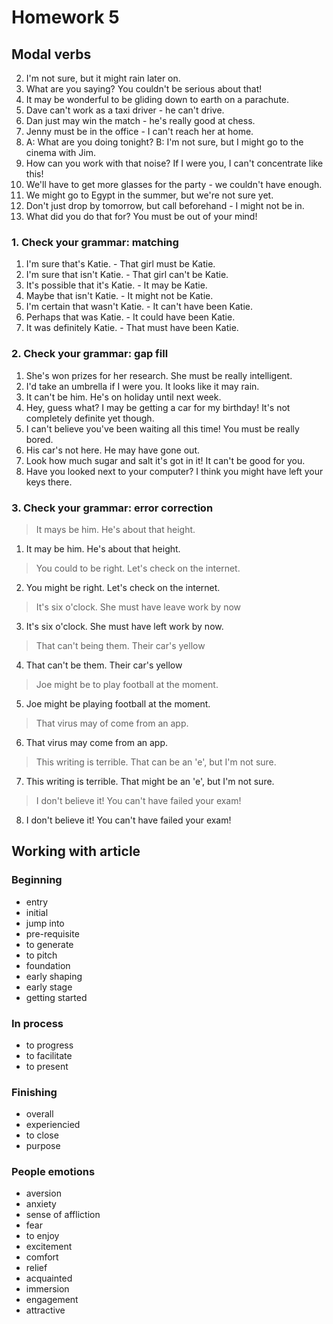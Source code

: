 # Homework 5

## Modal verbs
2. I'm not sure, but it might rain later on.
3. What are you saying? You couldn't be serious about that!
4. It may be wonderful to be gliding down to earth on a parachute.
5. Dave can't work as a taxi driver - he can't drive.
6. Dan just may win the match - he's really good at chess.
7. Jenny must be in the office - I can't reach her at home.
8. A: What are you doing tonight?
   B: I'm not sure, but I might go to the cinema with Jim.
9. How can you work with that noise? If I were you, I can't concentrate like this!
10. We'll have to get more glasses for the party - we couldn't have enough.
11. We might go to Egypt in the summer, but we're not sure yet.
12. Don't just drop by tomorrow, but call beforehand - I might not be in.
13. What did you do that for? You must be out of your mind!

### 1. Check your grammar: matching
1. I'm sure that's Katie. - That girl must be Katie.
2. I'm sure that isn't Katie. - That girl can't be Katie.
3. It's possible that it's Katie. - It may be Katie.
4. Maybe that isn't Katie. - It might not be Katie.
5. I'm certain that wasn't Katie. - It can't have been Katie.
6. Perhaps that was Katie. - It could have been Katie.
7. It was definitely Katie. - That must have been Katie.

### 2. Check your grammar: gap fill
1. She's won prizes for her research. She must be really intelligent.
2. I'd take an umbrella if I were you. It looks like it may rain.
3. It can't be him. He's on holiday until next week.
4. Hey, guess what? I may be getting a car for my birthday! It's not completely definite yet though.
5. I can't believe you've been waiting all this time! You must be really bored.
6. His car's not here. He may have gone out.
7. Look how much sugar and salt it's got in it! It can't be good for you.
8. Have you looked next to your computer? I think you might have left your keys there.

### 3. Check your grammar: error correction
> It mays be him. He's about that height.
1. It may be him. He's about that height.
> You could to be right. Let's check on the internet.
2. You might be right. Let's check on the internet.
> It's six o'clock. She must have leave work by now
3. It's six o'clock. She must have left work by now.
> That can't being them. Their car's yellow
4. That can't be them. Their car's yellow
> Joe might be to play football at the moment.
5. Joe might be playing football at the moment.
> That virus may of come from an app.
6. That virus may come from an app.
> This writing is terrible. That can be an 'e', but I'm not sure.
7. This writing is terrible. That might be an 'e', but I'm not sure.
> I don't believe it! You can't have failed your exam!
8. I don't believe it! You can't have failed your exam!


## Working with article

### Beginning
- entry
- initial
- jump into
- pre-requisite
- to generate
- to pitch
- foundation
- early shaping
- early stage
- getting started

### In process
- to progress
- to facilitate
- to present

### Finishing
- overall
- experiencied
- to close
- purpose


### People emotions
- aversion
- anxiety
- sense of affliction
- fear
- to enjoy
- excitement
- comfort
- relief
- acquainted
- immersion
- engagement
- attractive
